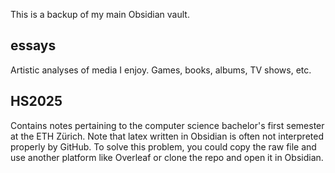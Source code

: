 This is a backup of my main Obsidian vault. 

## essays

Artistic analyses of media I enjoy. Games, books, albums, TV shows, etc. 

## HS2025 

Contains notes pertaining to the computer science bachelor's first semester at the ETH Zürich. Note that latex written in Obsidian is often not interpreted properly by GitHub. To solve this problem, you could copy the raw file and use another platform like Overleaf or clone the repo and open it in Obsidian.
